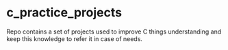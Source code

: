 # c_practice_projects
Repo contains a set of projects used to improve C things understanding and keep this knowledge to refer it in case of needs.
